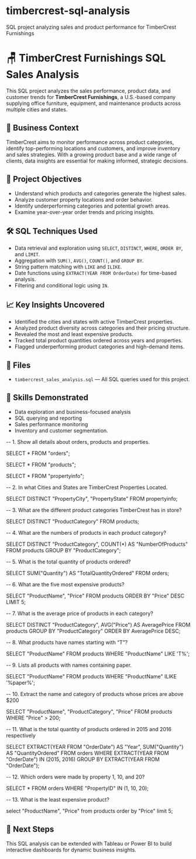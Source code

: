 # timbercrest-sql-analysis
SQL project analyzing sales and product performance for TimberCrest Furnishings


# 🪑 TimberCrest Furnishings SQL Sales Analysis

This SQL project analyzes the sales performance, product data, and customer trends for **TimberCrest Furnishings**, a U.S.-based company supplying office furniture, equipment, and maintenance products across multiple cities and states.

## 🧩 Business Context
TimberCrest aims to monitor performance across product categories, identify top-performing locations and customers, and improve inventory and sales strategies. With a growing product base and a wide range of clients, data insights are essential for making informed, strategic decisions.

## 🎯 Project Objectives
- Understand which products and categories generate the highest sales.
- Analyze customer property locations and order behavior.
- Identify underperforming categories and potential growth areas.
- Examine year-over-year order trends and pricing insights.

## 🛠️ SQL Techniques Used
- Data retrieval and exploration using `SELECT`, `DISTINCT`, `WHERE`, `ORDER BY`, and `LIMIT`.
- Aggregation with `SUM()`, `AVG()`, `COUNT()`, and `GROUP BY`.
- String pattern matching with `LIKE` and `ILIKE`.
- Date functions using `EXTRACT(YEAR FROM OrderDate)` for time-based analysis.
- Filtering and conditional logic using `IN`.

## 📈 Key Insights Uncovered
- Identified the cities and states with active TimberCrest properties.
- Analyzed product diversity across categories and their pricing structure.
- Revealed the most and least expensive products.
- Tracked total product quantities ordered across years and properties.
- Flagged underperforming product categories and high-demand items.

## 📂 Files
- `timbercrest_sales_analysis.sql` — All SQL queries used for this project.

## 🧠 Skills Demonstrated
- Data exploration and business-focused analysis
- SQL querying and reporting
- Sales performance monitoring
- Inventory and customer segmentation.


-- 1. Show all details about orders, products and properties.

SELECT *
FROM "orders";

SELECT *
FROM "products";

SELECT *
FROM "propertyinfo";

-- 2. In what Cities and States are TimberCrest Properties Located.

SELECT DISTINCT "PropertyCity", "PropertyState"
FROM propertyinfo;

-- 3. What are the different product categories TimberCrest has in store?

SELECT DISTINCT "ProductCategory"
FROM products;

-- 4. What are the numbers of products in each product category?

SELECT DISTINCT "ProductCategory", COUNT(*) AS "NumberOfProducts"
FROM products
GROUP BY "ProductCategory";

-- 5. What is the total quantity of products ordered?

SELECT SUM("Quantity") AS "TotalQuantityOrdered"
FROM orders;

-- 6. What are the five most expensive products?

SELECT "ProductName", "Price"
FROM products
ORDER BY "Price" DESC
LIMIT 5;

-- 7. What is the average price of products in each category?

SELECT DISTINCT "ProductCategory", AVG("Price") AS AveragePrice
FROM products
GROUP BY "ProductCategory"
ORDER BY AveragePrice DESC;

-- 8. What products have names starting with “T”?

SELECT "ProductName"
FROM products
WHERE "ProductName" LIKE 'T%';

-- 9. Lists all products with names containing paper.

SELECT "ProductName"
FROM products
WHERE "ProductName" ILIKE '%paper%';

-- 10. Extract the name and category of products whose prices are above $200

SELECT "ProductName", "ProductCategory", "Price"
FROM products
WHERE "Price" > 200;

-- 11. What is the total quantity of products ordered in 2015 and 2016 respectively

SELECT EXTRACT(YEAR FROM "OrderDate") AS "Year", SUM("Quantity") AS "QuantityOrdered"
FROM orders
WHERE EXTRACT(YEAR FROM "OrderDate") IN (2015, 2016)
GROUP BY EXTRACT(YEAR FROM "OrderDate");

-- 12. Which orders were made by property 1, 10, and 20?

SELECT *
FROM orders
WHERE "PropertyID" IN (1, 10, 20);

-- 13. What is the least expensive product?

select "ProductName", "Price" from products
order by "Price" 
limit 5;

## 📌 Next Steps
This SQL analysis can be extended with Tableau or Power BI to build interactive dashboards for dynamic business insights.
